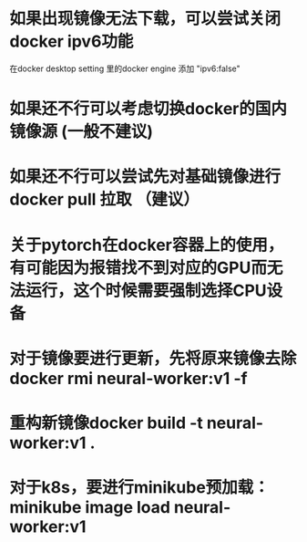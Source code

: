 # 如果出现镜像无法下载，可以尝试关闭docker ipv6功能


在docker desktop setting 里的docker engine 添加 "ipv6:false"



# 如果还不行可以考虑切换docker的国内镜像源 (一般不建议)


# 如果还不行可以尝试先对基础镜像进行docker pull 拉取  （建议）

# 关于pytorch在docker容器上的使用，有可能因为报错找不到对应的GPU而无法运行，这个时候需要强制选择CPU设备


# 对于镜像要进行更新，先将原来镜像去除 docker rmi neural-worker:v1 -f
# 重构新镜像docker build -t neural-worker:v1 .
# 对于k8s，要进行minikube预加载： minikube image load neural-worker:v1